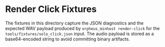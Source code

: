 # Render Click Fixtures

The fixtures in this directory capture the JSON diagnostics and the expected
WAV payload produced by `orpheus_minhost render-click` for the `tools/fixtures/solo_click.json`
input. The audio payload is stored as a base64-encoded string to avoid committing
binary artifacts.
